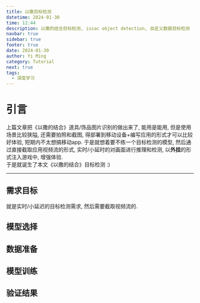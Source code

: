 ```yaml
---
title: 以撒目标检测
datetime: 2024-01-30
time: 12:44
description: 以撒的结合目标检测, issac object detection, 自定义数据目标检测
navbar: true
sidebar: true
footer: true
date: 2024-01-30
author: Yi Ming
category: Tutorial
next: true
tags:
  - 深度学习
---
```




# 引言  
上篇文章把《以撒的结合》道具/饰品图片识别的做出来了, 能用是能用, 但是使用场景比较狭隘, 还需要拍照和截图, 得部署到移动设备+编写应用的形式才可以比较好体验, 短期内不太想搞移动app. 于是就想着要不练一个目标检测的模型, 然后通过直接截取应用视频流的形式, 实时/小延时的对画面进行推理和检测, 以**外挂**的形式注入游戏中, 增强体验.  
于是就诞生了本文《以撒的结合》目标检测 :) 

---  

## 需求目标  
就是实时/小延迟的目标检测需求, 然后需要截取视频流的. 


## 模型选择  


## 数据准备  


## 模型训练  

## 验证结果  

